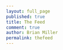 ```yaml
---
layout: full_page
published: true
title: The Feed
comment: true
author: Brian Miller
permalink: thefeed
---
```


<script async src="https://d36hc0p18k1aoc.cloudfront.net/public/js/modules/tintembed.js"></script>
<div class="tintup" data-id="crdschurch" data-columns="" data-noimagescaling="true" data-extend="true" style="height:1500px;width:100%;"></div>
